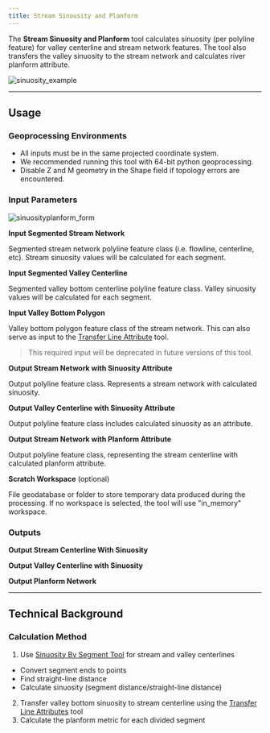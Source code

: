 ```yaml
---
title: Stream Sinousity and Planform
---
```



The **Stream Sinuosity and Planform** tool calculates sinuosity (per polyline feature) for valley 
centerline and stream network features. The tool also transfers the valley sinuosity to the stream 
network and calculates river planform attribute.

![sinuosity_example]({{site.baseurl}}/images/sinuosity_example.png)

_______________________________________________________________
## Usage

### Geoprocessing Environments ###
* All inputs must be in the same projected coordinate system.
* We recommended running this tool with 64-bit python geoprocessing.
* Disable Z and M geometry in the Shape field if topology errors are encountered.

### Input Parameters

![sinuosityplanform_form]({{site.baseurl}}/images/sinuosityplanform_form.png)

**Input Segmented Stream Network**

Segmented stream network polyline feature class (i.e. flowline, centerline, etc). Stream sinuosity values will be calculated for each segment.

**Input Segmented Valley Centerline**

Segmented valley bottom centerline polyline feature class. Valley sinuosity values will be calculated for each segment.

**Input Valley Bottom Polygon**

Valley bottom polygon feature class of the stream network. This can also serve as input to the [Transfer Line Attribute](http://gnat.riverscapes.xyz/Transfer-Line-Attributes) tool.

> This required input will be deprecated in future versions of this tool.

**Output Stream Network with Sinuosity Attribute**

Output polyline feature class. Represents a stream network with calculated sinuosity.

**Output Valley Centerline with Sinuosity Attribute**

Output polyline feature class includes calculated sinuosity as an attribute.

**Output Stream Network with Planform Attribute**

Output polyline feature class, representing the stream centerline with calculated planform attribute.

**Scratch Workspace** (optional)

File geodatabase or folder to store temporary data produced during the processing. If no workspace is selected, the tool will use "in_memory" workspace.

### Outputs

**Output Stream Centerline With Sinuosity**

**Output Valley Centerline with Sinuosity**

**Output Planform Network**

_______________________________________________________________
## Technical Background

### Calculation Method

1. Use [Sinuosity By Segment Tool](http://gnat.riverscapes.xyz/Sinuosity-by-Segment) for stream and valley centerlines
  * Convert segment ends to points
  * Find straight-line distance
  * Calculate sinuosity (segment distance/straight-line distance)
2. Transfer valley bottom sinuosity to stream centerline using the [Transfer Line Attributes](http://gnat.riverscapes.xyz/Transfer-Line-Attributes) tool
3. Calculate the planform metric for each divided segment
